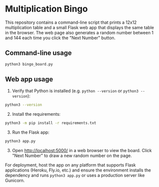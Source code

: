 # Multiplication Bingo

This repository contains a command-line script that prints a 12x12 multiplication table and a small Flask web app that displays the same table in the browser. The web page also generates a random number between 1 and 144 each time you click the "Next Number" button.

## Command-line usage

```bash
python3 bingo_board.py
```

## Web app usage

1. Verify that Python is installed (e.g. `python --version` or `python3 --version`):

```bash
python3 --version
```

2. Install the requirements:

```bash
python3 -m pip install -r requirements.txt
```

3. Run the Flask app:

```bash
python3 app.py
```

3. Open <http://localhost:5000/> in a web browser to view the board. Click "Next Number" to draw a new random number on the page.

For deployment, host the app on any platform that supports Flask applications (Heroku, Fly.io, etc.) and ensure the environment installs the dependency and runs `python3 app.py` or uses a production server like Gunicorn.
